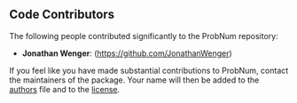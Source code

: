 ## Code Contributors

The following people contributed significantly to the ProbNum repository:

- **Jonathan Wenger**: (https://github.com/JonathanWenger)


If you feel like you have made substantial contributions to ProbNum, contact the maintainers of the package. Your name 
will then be added to the [authors](https://github.com/probabilistic-numerics/probnum/blob/master/AUTHORS.md) file and 
to the [license](https://github.com/probabilistic-numerics/probnum/blob/master/LICENSE.txt).